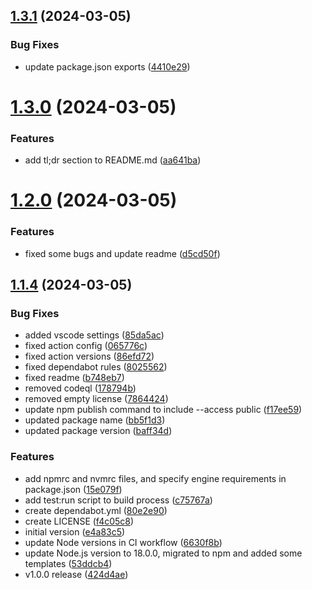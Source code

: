 ## [1.3.1](https://github.com/TheNaubit/make-url/compare/v1.3.0...v1.3.1) (2024-03-05)


### Bug Fixes

* update package.json exports ([4410e29](https://github.com/TheNaubit/make-url/commit/4410e290460c8c2f0c36829a6cc9b250d291853b))



# [1.3.0](https://github.com/TheNaubit/make-url/compare/v1.2.0...v1.3.0) (2024-03-05)


### Features

* add tl;dr section to README.md ([aa641ba](https://github.com/TheNaubit/make-url/commit/aa641bab3cb477929d107c864fa9775c054154e2))



# [1.2.0](https://github.com/TheNaubit/make-url/compare/v1.1.4...v1.2.0) (2024-03-05)


### Features

* fixed some bugs and update readme ([d5cd50f](https://github.com/TheNaubit/make-url/commit/d5cd50f87f8afcf5f0dea586e909cb70491c82ac))



## [1.1.4](https://github.com/TheNaubit/make-url/compare/e4a83c57e56e18ec0cb25c59aa3812ff6f39f843...v1.1.4) (2024-03-05)


### Bug Fixes

* added vscode settings ([85da5ac](https://github.com/TheNaubit/make-url/commit/85da5ac850e2f9141757b987b73e70f3d9398f8e))
* fixed action config ([065776c](https://github.com/TheNaubit/make-url/commit/065776c9f004b55e26e266e5d1effc2e5dbfa827))
* fixed action versions ([86efd72](https://github.com/TheNaubit/make-url/commit/86efd729d1b19bc1744be77d73c1dc05a6bd2512))
* fixed dependabot rules ([8025562](https://github.com/TheNaubit/make-url/commit/802556239fa5550a936e07c2750edb4bd3ae2bd7))
* fixed readme ([b748eb7](https://github.com/TheNaubit/make-url/commit/b748eb74c6fc32e1de24c5c3ba333e5230e7c25e))
* removed codeql ([178794b](https://github.com/TheNaubit/make-url/commit/178794b2d307b960f12864f003f78463a351106b))
* removed empty license ([7864424](https://github.com/TheNaubit/make-url/commit/7864424a91403a617438403b4dc3782ec00de609))
* update npm publish command to include --access public ([f17ee59](https://github.com/TheNaubit/make-url/commit/f17ee5980a4e3fdc311153fd8f3770637bf3a8e9))
* updated package name ([bb5f1d3](https://github.com/TheNaubit/make-url/commit/bb5f1d38fe7e9bbc0d8909d93ca63fa0b591bd54))
* updated package version ([baff34d](https://github.com/TheNaubit/make-url/commit/baff34d953830e05216018ff0f09e6316811d99c))


### Features

* add npmrc and nvmrc files, and specify engine requirements in package.json ([15e079f](https://github.com/TheNaubit/make-url/commit/15e079f7f658ab0dd925772147a7868bf35dbbb2))
* add test:run script to build process ([c75767a](https://github.com/TheNaubit/make-url/commit/c75767aa22955136efc4f03c79579e2439a67f4a))
* create dependabot.yml ([80e2e90](https://github.com/TheNaubit/make-url/commit/80e2e9005bf95cd26fcfc76ce8e7566ebc450596))
* create LICENSE ([f4c05c8](https://github.com/TheNaubit/make-url/commit/f4c05c8b44a46a4ec55b7ff0ebe8e611e1ceb1c7))
* initial version ([e4a83c5](https://github.com/TheNaubit/make-url/commit/e4a83c57e56e18ec0cb25c59aa3812ff6f39f843))
* update Node versions in CI workflow ([6630f8b](https://github.com/TheNaubit/make-url/commit/6630f8b1cae928139708e3cb73535220eca75cba))
* update Node.js version to 18.0.0, migrated to npm and added some templates ([53ddcb4](https://github.com/TheNaubit/make-url/commit/53ddcb409a2c276ded0fd692b6ab472c836926d0))
* v1.0.0 release ([424d4ae](https://github.com/TheNaubit/make-url/commit/424d4ae9f59d27df27d352b74187340ad3ae0c09))



